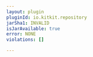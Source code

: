 ```yaml
---
layout: plugin
pluginId: io.kitkit.repository
jarSha1: INVALID
isJarAvailable: true
error: NONE
violations: []

---
```

